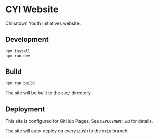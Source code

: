 # CYI Website

Chinatown Youth Initiatives website.

## Development

```bash
npm install
npm run dev
```

## Build

```bash
npm run build
```

The site will be built to the `out/` directory.

## Deployment

This site is configured for GitHub Pages. See `DEPLOYMENT.md` for details.

The site will auto-deploy on every push to the `main` branch.
